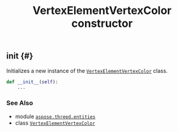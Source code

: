 ﻿---
title: VertexElementVertexColor constructor
second_title: Aspose.3D for Python via .NET API References
description: 
type: docs
weight: 10
url: /python-net/aspose.threed.entities/vertexelementvertexcolor/__init__/
is_root: false
---

## __init__ {#}

Initializes a new instance of the [`VertexElementVertexColor`](/3d/python-net/aspose.threed.entities/vertexelementvertexcolor) class.



```python
def __init__(self):
    ...
```





### See Also
* module [`aspose.threed.entities`](../../)
* class [`VertexElementVertexColor`](/3d/python-net/aspose.threed.entities/vertexelementvertexcolor)
